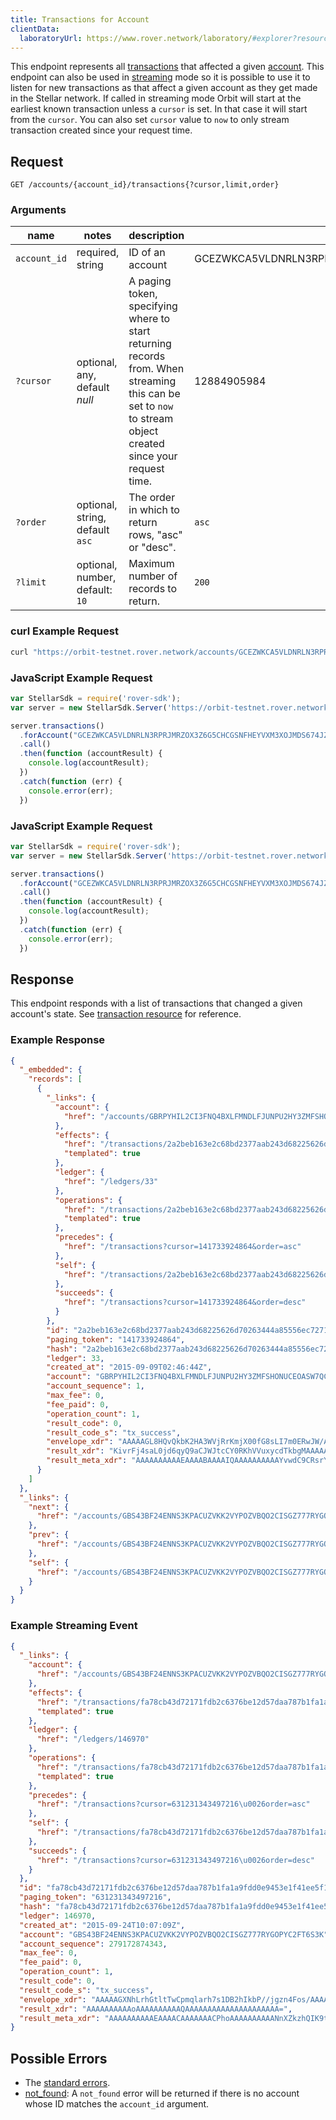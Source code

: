 ```yaml
---
title: Transactions for Account
clientData:
  laboratoryUrl: https://www.rover.network/laboratory/#explorer?resource=transactions&endpoint=for_account
---
```


This endpoint represents all [transactions](../resources/transaction.md) that affected a given [account](../resources/account.md).
This endpoint can also be used in [streaming](../responses.md#streaming) mode so it is possible to use it to listen for new transactions as that affect a given account as they get made in the Stellar network.
If called in streaming mode Orbit will start at the earliest known transaction unless a `cursor` is set. In that case it will start from the `cursor`. You can also set `cursor` value to `now` to only stream transaction created since your request time.

## Request

```
GET /accounts/{account_id}/transactions{?cursor,limit,order}
```

### Arguments

| name | notes | description | example |
| ---- | ----- | ----------- | ------- |
| `account_id` | required, string | ID of an account | GCEZWKCA5VLDNRLN3RPRJMRZOX3Z6G5CHCGSNFHEYVXM3XOJMDS674JZ |
| `?cursor` | optional, any, default _null_ | A paging token, specifying where to start returning records from. When streaming this can be set to `now` to stream object created since your request time. | 12884905984 |
| `?order`  | optional, string, default `asc` | The order in which to return rows, "asc" or "desc". | `asc` |
| `?limit`  | optional, number, default: `10` | Maximum number of records to return. | `200` |

### curl Example Request

```sh
curl "https://orbit-testnet.rover.network/accounts/GCEZWKCA5VLDNRLN3RPRJMRZOX3Z6G5CHCGSNFHEYVXM3XOJMDS674JZ/transactions?limit=1"
```

### JavaScript Example Request

```js
var StellarSdk = require('rover-sdk');
var server = new StellarSdk.Server('https://orbit-testnet.rover.network');

server.transactions()
  .forAccount("GCEZWKCA5VLDNRLN3RPRJMRZOX3Z6G5CHCGSNFHEYVXM3XOJMDS674JZ")
  .call()
  .then(function (accountResult) {
    console.log(accountResult);
  })
  .catch(function (err) {
    console.error(err);
  })
```

### JavaScript Example Request

```js
var StellarSdk = require('rover-sdk');
var server = new StellarSdk.Server('https://orbit-testnet.rover.network');

server.transactions()
  .forAccount("GCEZWKCA5VLDNRLN3RPRJMRZOX3Z6G5CHCGSNFHEYVXM3XOJMDS674JZ")
  .call()
  .then(function (accountResult) {
    console.log(accountResult);
  })
  .catch(function (err) {
    console.error(err);
  })
```

## Response

This endpoint responds with a list of transactions that changed a given account's state. See [transaction resource](../resources/transaction.md) for reference.

### Example Response
```json
{
  "_embedded": {
    "records": [
      {
        "_links": {
          "account": {
            "href": "/accounts/GBRPYHIL2CI3FNQ4BXLFMNDLFJUNPU2HY3ZMFSHONUCEOASW7QC7OX2H"
          },
          "effects": {
            "href": "/transactions/2a2beb163e2c68bd2377aab243d68225626d70263444a85556ec7271d4e46e03/effects{?cursor,limit,order}",
            "templated": true
          },
          "ledger": {
            "href": "/ledgers/33"
          },
          "operations": {
            "href": "/transactions/2a2beb163e2c68bd2377aab243d68225626d70263444a85556ec7271d4e46e03/operations{?cursor,limit,order}",
            "templated": true
          },
          "precedes": {
            "href": "/transactions?cursor=141733924864&order=asc"
          },
          "self": {
            "href": "/transactions/2a2beb163e2c68bd2377aab243d68225626d70263444a85556ec7271d4e46e03"
          },
          "succeeds": {
            "href": "/transactions?cursor=141733924864&order=desc"
          }
        },
        "id": "2a2beb163e2c68bd2377aab243d68225626d70263444a85556ec7271d4e46e03",
        "paging_token": "141733924864",
        "hash": "2a2beb163e2c68bd2377aab243d68225626d70263444a85556ec7271d4e46e03",
        "ledger": 33,
        "created_at": "2015-09-09T02:46:44Z",
        "account": "GBRPYHIL2CI3FNQ4BXLFMNDLFJUNPU2HY3ZMFSHONUCEOASW7QC7OX2H",
        "account_sequence": 1,
        "max_fee": 0,
        "fee_paid": 0,
        "operation_count": 1,
        "result_code": 0,
        "result_code_s": "tx_success",
        "envelope_xdr": "AAAAAGL8HQvQkbK2HA3WVjRrKmjX00fG8sLI7m0ERwJW/AX3AAAACgAAAAAAAAABAAAAAAAAAAAAAAABAAAAAAAAAAAAAAAAZc2EuuEa2W1PAKmaqVquHuzUMHaEiRs//+ODOfgWiz8AAFrzEHpAAAAAAAAAAAABVvwF9wAAAEAhwIlmkDnlvOaUnj5NMyGlu7XlGLUqUoigWbbMwLS0Em99ZrEh/Gd85pz7hGtAxNMj335utvGDUOAm9WAewEYE",
        "result_xdr": "KivrFj4saL0jd6qyQ9aCJWJtcCY0RKhVVuxycdTkbgMAAAAAAAAACgAAAAAAAAABAAAAAAAAAAAAAAAAAAAAAA==",
        "result_meta_xdr": "AAAAAAAAAAEAAAABAAAAIQAAAAAAAAAAYvwdC9CRsrYcDdZWNGsqaNfTR8bywsjubQRHAlb8BfcBY0V4XYn/9gAAAAAAAAABAAAAAAAAAAAAAAAAAAAAAAEAAAAAAAAAAAAAAAAAAAAAAAABAAAAAgAAAAAAAAAhAAAAAAAAAABlzYS64RrZbU8AqZqpWq4e7NQwdoSJGz//44M5+BaLPwAAWvMQekAAAAAAIQAAAAAAAAAAAAAAAAAAAAAAAAAAAQAAAAAAAAAAAAAAAAAAAAAAAAEAAAAhAAAAAAAAAABi/B0L0JGythwN1lY0aypo19NHxvLCyO5tBEcCVvwF9wFi6oVND7/2AAAAAAAAAAEAAAAAAAAAAAAAAAAAAAAAAQAAAAAAAAAAAAAAAAAAAA=="
      }
    ]
  },
  "_links": {
    "next": {
      "href": "/accounts/GBS43BF24ENNS3KPACUZVKK2VYPOZVBQO2CISGZ777RYGOPYC2FT6S3K/transactions?order=asc&limit=1&cursor=141733924864"
    },
    "prev": {
      "href": "/accounts/GBS43BF24ENNS3KPACUZVKK2VYPOZVBQO2CISGZ777RYGOPYC2FT6S3K/transactions?order=desc&limit=1&cursor=141733924864"
    },
    "self": {
      "href": "/accounts/GBS43BF24ENNS3KPACUZVKK2VYPOZVBQO2CISGZ777RYGOPYC2FT6S3K/transactions?order=asc&limit=1&cursor="
    }
  }
}
```

### Example Streaming Event

```json
{
  "_links": {
    "account": {
      "href": "/accounts/GBS43BF24ENNS3KPACUZVKK2VYPOZVBQO2CISGZ777RYGOPYC2FT6S3K"
    },
    "effects": {
      "href": "/transactions/fa78cb43d72171fdb2c6376be12d57daa787b1fa1a9fdd0e9453e1f41ee5f15a/effects{?cursor,limit,order}",
      "templated": true
    },
    "ledger": {
      "href": "/ledgers/146970"
    },
    "operations": {
      "href": "/transactions/fa78cb43d72171fdb2c6376be12d57daa787b1fa1a9fdd0e9453e1f41ee5f15a/operations{?cursor,limit,order}",
      "templated": true
    },
    "precedes": {
      "href": "/transactions?cursor=631231343497216\u0026order=asc"
    },
    "self": {
      "href": "/transactions/fa78cb43d72171fdb2c6376be12d57daa787b1fa1a9fdd0e9453e1f41ee5f15a"
    },
    "succeeds": {
      "href": "/transactions?cursor=631231343497216\u0026order=desc"
    }
  },
  "id": "fa78cb43d72171fdb2c6376be12d57daa787b1fa1a9fdd0e9453e1f41ee5f15a",
  "paging_token": "631231343497216",
  "hash": "fa78cb43d72171fdb2c6376be12d57daa787b1fa1a9fdd0e9453e1f41ee5f15a",
  "ledger": 146970,
  "created_at": "2015-09-24T10:07:09Z",
  "account": "GBS43BF24ENNS3KPACUZVKK2VYPOZVBQO2CISGZ777RYGOPYC2FT6S3K",
  "account_sequence": 279172874343,
  "max_fee": 0,
  "fee_paid": 0,
  "operation_count": 1,
  "result_code": 0,
  "result_code_s": "tx_success",
  "envelope_xdr": "AAAAAGXNhLrhGtltTwCpmqlarh7s1DB2hIkbP//jgzn4Fos/AAAACgAAAEEAAABnAAAAAAAAAAAAAAABAAAAAAAAAAAAAAAA2ddmTOFAgr21Crs2RXRGLhiAKxicZb/IERyEZL/Y2kUAAAAXSHboAAAAAAAAAAAB+BaLPwAAAECDEEZmzbgBr5fc3mfJsCjWPDtL6H8/vf16me121CC09ONyWJZnw0PUvp4qusmRwC6ZKfLDdk8F3Rq41s+yOgQD",
  "result_xdr": "AAAAAAAAAAoAAAAAAAAAAQAAAAAAAAAAAAAAAAAAAAA=",
  "result_meta_xdr": "AAAAAAAAAAEAAAACAAAAAAACPhoAAAAAAAAAANnXZkzhQIK9tQq7NkV0Ri4YgCsYnGW/yBEchGS/2NpFAAAAF0h26AAAAj4aAAAAAAAAAAAAAAAAAAAAAAAAAAABAAAAAAAAAAAAAAAAAAAAAAAAAQACPhoAAAAAAAAAAGXNhLrhGtltTwCpmqlarh7s1DB2hIkbP//jgzn4Fos/AABT8kS2c/oAAABBAAAAZwAAAAAAAAAAAAAAAAAAAAABAAAAAAAAAAAAAAAAAAAA"
}
```

## Possible Errors

- The [standard errors](../errors.md#Standard-Errors).
- [not_found](../errors/not-found.md): A `not_found` error will be returned if there is no account whose ID matches the `account_id` argument.
